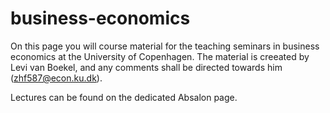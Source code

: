 # business-economics
On this page you will course material for the teaching seminars in business economics at the University of Copenhagen. The material is creeated by Levi van Boekel, and any comments shall be directed towards him (zhf587@econ.ku.dk).

Lectures can be found on the dedicated Absalon page. 
